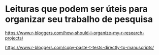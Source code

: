 # Leituras que podem ser úteis para organizar seu trabalho de pesquisa

https://www.r-bloggers.com/how-should-i-organize-my-r-research-projects/

https://www.r-bloggers.com/copy-paste-t-tests-directly-to-manuscripts/
